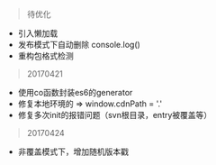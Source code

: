 >待优化

- 引入懒加载
- 发布模式下自动删除 console.log()
- 重构包格式检测


>20170421

- 使用co函数封装es6的generator
- 修复本地环境的  =>  window.cdnPath = '.'
- 修复多次init的报错问题（svn根目录，entry被覆盖等）

> 20170424

- 非覆盖模式下，增加随机版本戳

